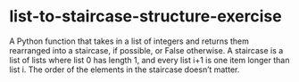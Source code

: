 # list-to-staircase-structure-exercise
A Python function that takes in a list of integers and returns them rearranged into a staircase, if possible, or False otherwise. A staircase is a list of lists where list 0 has length 1, and every list i+1 is one item longer than list i. The order of the elements in the staircase doesn’t matter.
